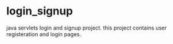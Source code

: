 # login_signup
java servlets login and signup project.
this project contains user registeration and login pages.
